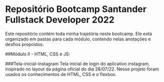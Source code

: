 # Repositório Bootcamp Santander Fullstack Developer 2022
Este repositório contém toda minha trajetória neste bootcamp. Ele está organizado em pastas para cada módulo, contendo nelas anotações e desfios propostos. 

##Módulo II - HTML, CSS e JS:

###Tela-inicial-instagram
Tela inicial de login do aplicativo instagram, inspirado no layout da página oficial do dia 28/07/22.
Nesse projeto foram usados os conhecimentos de HTML, CSS e o flexbox.

